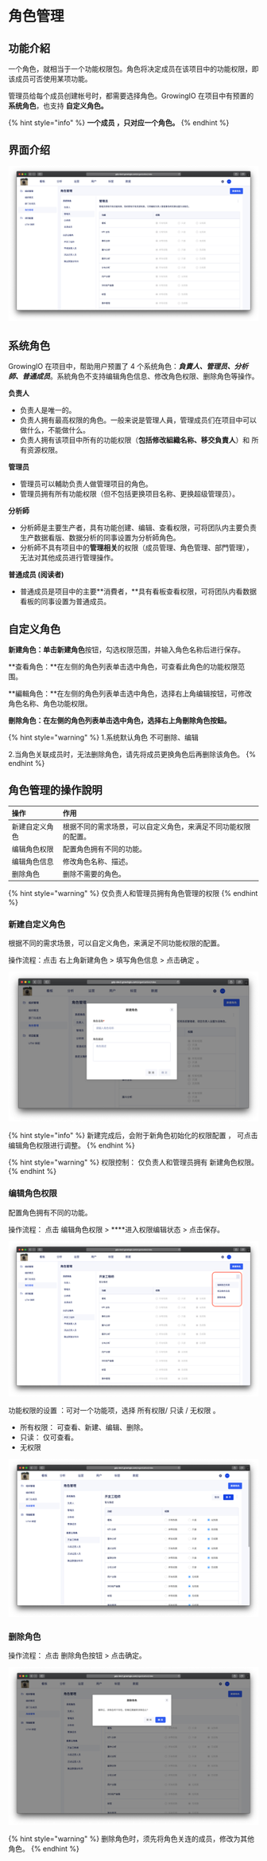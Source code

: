 # 角色管理

## 功能介紹

一个角色，就相当于一个功能权限包。角色将决定成员在该项目中的功能权限，即该成员可否使用某项功能。

管理员给每个成员创建帐号时，都需要选择角色。GrowingIO 在项目中有预置的 **系统角色**，也支持 **自定义角色。**

{% hint style="info" %}
**一个成员 ，只对应一个角色。**
{% endhint %}

## 界面介绍

![](../../../.gitbook/assets/ying-mu-jie-tu-20200703-xia-wu-1.33.48.png)

## **系统角色**

GrowingIO 在项目中，帮助用户预置了 4 个系统角色：_**負責人、管理员、分析師、普通成员**_。系統角色不支持编辑角色信息、修改角色权限、删除角色等操作。

**负责人**

* 负责人是唯一的。 
* 负责人拥有最高权限的角色。一般来说是管理人員，管理成员们在项目中可以做什么，不能做什么。
* 负责人拥有该项目中所有的功能权限（**包括修改組織名称、移交負責人**）和 所有资源权限。

**管理员**

* 管理员可以輔助负责人做管理项目的角色。
* 管理员拥有所有功能权限（但不包括更换项目名称、更换超级管理员）。

**分析師**

* 分析師是主要生产者，具有功能创建、编辑、查看权限，可将团队内主要负责生产数据看版、数据分析的同事设置为分析師角色。 
* 分析師不具有项目中的**管理相关**的权限（成员管理、角色管理、部門管理），无法对其他成员进行管理操作。

**普通成员 \(阅读者\)** 

* 普通成员是项目中的主要**消費者，**具有看板查看权限，可将团队内看数据看板的同事设置为普通成员。



## **自定义角色**

**新建角色：**单击**新建角色**按钮，勾选权限范围，并输入角色名称后进行保存。

**查看角色：**在左侧的角色列表单击选中角色，可查看此角色的功能权限范围。

**編輯角色：**在左侧的角色列表单击选中角色，选择右上角编辑按钮，可修改角色名称、角色功能权限。

**刪除角色：**在左侧的角色列表单击选中角色**，**选择右上角刪除角色按鈕**。**  

{% hint style="warning" %}
1.系统默认角色 不可删除、编辑

2.当角色关联成员时，无法删除角色，请先将成员更换角色后再删除该角色。
{% endhint %}



## 角色管理的操作說明 

| 操作 | 作用 |
| :--- | :--- |
| 新建自定义角色 | 根据不同的需求场景，可以自定义角色，来满足不同功能权限的配置。 |
| 编辑角色权限 | 配置角色拥有不同的功能。 |
| 编辑角色信息 | 修改角色名称、描述。 |
| 删除角色 | 删除不需要的角色。 |

{% hint style="warning" %}
仅负责人和管理员拥有角色管理的权限
{% endhint %}

### 

### 新建自定义角色

根据不同的需求场景，可以自定义角色，来满足不同功能权限的配置。

操作流程：点击 右上角新建角色 &gt;  填写角色信息 &gt; 点击确定 。 

![](../../../.gitbook/assets/ying-mu-jie-tu-20200703-xia-wu-1.31.36.png)

{% hint style="info" %}
新建完成后，会附于新角色初始化的权限配置 ， 可点击 编辑角色权限进行调整。
{% endhint %}

{% hint style="warning" %}
权限控制： 仅负责人和管理员拥有 新建角色权限。
{% endhint %}



### 编辑角色权限

配置角色拥有不同的功能。

操作流程： 点击 编辑角色权限 &gt; ****进入权限编辑状态 &gt; 点击保存。 

![](../../../.gitbook/assets/ying-mu-jie-tu-20200703-xia-wu-1.34.58.png)

功能权限的设置 ：可对一个功能项，选择 所有权限/ 只读 / 无权限 。

* 所有权限： 可查看、新建、编辑、删除。 
* 只读： 仅可查看。 
* 无权限

![](../../../.gitbook/assets/ying-mu-jie-tu-20200703-xia-wu-1.35.07.png)

### 删除角色

操作流程： 点击 删除角色按钮 &gt; 点击确定。

![](../../../.gitbook/assets/ying-mu-jie-tu-20200703-xia-wu-1.35.42.png)

{% hint style="warning" %}
删除角色时，须先将角色关连的成员，修改为其他角色。
{% endhint %}



